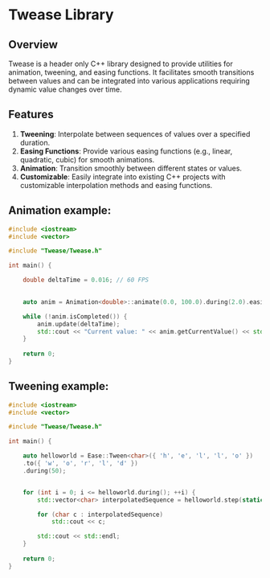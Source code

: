 Twease Library
===============

Overview
--------
Twease is a header only C++ library designed to provide utilities for animation, tweening, and easing functions. It facilitates smooth transitions between values and can be integrated into various applications requiring dynamic value changes over time.

Features
--------
1. **Tweening**: Interpolate between sequences of values over a specified duration.
2. **Easing Functions**: Provide various easing functions (e.g., linear, quadratic, cubic) for smooth animations.
3. **Animation**: Transition smoothly between different states or values.
4. **Customizable**: Easily integrate into existing C++ projects with customizable interpolation methods and easing functions.


Animation example:
--------
```cpp
#include <iostream>
#include <vector>

#include "Twease/Twease.h"

int main() {

    double deltaTime = 0.016; // 60 FPS

    
    auto anim = Animation<double>::animate(0.0, 100.0).during(2.0).easing(Ease::cubicIn);

    while (!anim.isCompleted()) {
        anim.update(deltaTime);
        std::cout << "Current value: " << anim.getCurrentValue() << std::endl;
    }
    
    return 0;
}
```
Tweening example:
--------
```cpp
#include <iostream>
#include <vector>

#include "Twease/Twease.h"

int main() {

    auto helloworld = Ease::Tween<char>({ 'h', 'e', 'l', 'l', 'o' })
    .to({ 'w', 'o', 'r', 'l', 'd' })
    .during(50);


    for (int i = 0; i <= helloworld.during(); ++i) {
        std::vector<char> interpolatedSequence = helloworld.step(static_cast<double>(i) / helloworld.during());

        for (char c : interpolatedSequence)
            std::cout << c;

        std::cout << std::endl;
    }
    
    return 0;
}
```